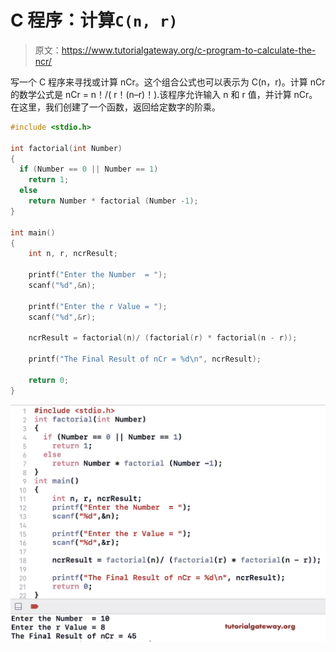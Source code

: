 # C 程序：计算`C(n, r)`

> 原文：<https://www.tutorialgateway.org/c-program-to-calculate-the-ncr/>

写一个 C 程序来寻找或计算 nCr。这个组合公式也可以表示为 C(n，r)。计算 nCr 的数学公式是 nCr = n！/( r！(n–r)！).该程序允许输入 n 和 r 值，并计算 nCr。在这里，我们创建了一个函数，返回给定数字的阶乘。

```c
#include <stdio.h>

int factorial(int Number)
{
  if (Number == 0 || Number == 1)
    return 1;
  else
    return Number * factorial (Number -1);
}

int main()
{
    int n, r, ncrResult;

    printf("Enter the Number  = ");
    scanf("%d",&n);

    printf("Enter the r Value = ");
    scanf("%d",&r);

    ncrResult = factorial(n)/ (factorial(r) * factorial(n - r));

    printf("The Final Result of nCr = %d\n", ncrResult);

    return 0;
}
```

![C Program to Calculate the nCr 1](img/f9b5d004e0975425e03a8b886c388c5d.png)